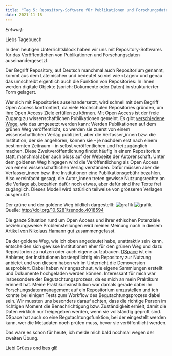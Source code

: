 ```yaml
---
title: "Tag 5: Repository-Software für Publikationen und Forschungsdaten"
date: 2021-11-18
---
```


*Entwurf:*

Liebs Tagebuech

In dem heutigen Unterrichtsblock haben wir uns mit Repository-Softwares für das Veröffentlichen von Publikationen und Forschungsdaten auseinandergesetzt. 

Der Begriff Repository, auf Deutsch manchmal auch Repositorium genannt, kommt aus dem Lateinischen und bedeutet so viel wie «Lager» und genau das umschreibt eigentlich auch die Funktion von Repositories: In ihnen werden digitale Objekte (sprich: Dokumente oder Daten) in strukturierter Form gelagert.

Wer sich mit Repositories auseinandersetzt, wird schnell mit dem Begriff Open Access konfrontiert, da viele Hochschulen Repositories gründen, um ihre Open Access Ziele erfüllen zu können. Mit Open Access ist der freie Zugang zu wissenschaftlichen Publikationen gemeint. Es gibt [verschiedene Wege](https://open-access.network/informieren/open-access-grundlagen/open-access-gruen-und-gold#c666), wie das umgesetzt werden kann: Werden Publikationen auf dem grünen Weg veröffentlicht, so werden sie zuerst von einem wissenschaftlichen Verlag publiziert, aber die Verfasser_innen bzw. die Institution, der sie angehören, können sie – je nachdem erst nach einem bestimmten Zeitraum – in selbst veröffentlichen und frei zugänglich machen. Diese Zweitveröffentlichung findet häufig in einem Repositorium statt, manchmal aber auch bloss auf der Webseite der Autorenschaft. Unter dem goldenen Weg hingegen wird die Veröffentlichung als Open Access von einem wissenschaftlichen Verlag verstanden. Dafür müssen aber die Verfasser_innen bzw. ihre Institutionen eine Publikationsgebühr bezahlen. Also vereinfacht gesagt, die Autor_innen treten gewisse Nutzungsrechte an die Verlage ab, bezahlen dafür noch etwas, aber dafür sind ihre Texte frei zugänglich. Dieses Modell wird natürlich teilweise von grösseren Verlagen ausgenutzt.

Der grüne und der goldene Weg bildlich dargestellt:
![grafik](https://user-images.githubusercontent.com/90834649/144258930-4d07045f-c27a-4482-926a-daabf45c6bf4.png)
![grafik](https://user-images.githubusercontent.com/90834649/144259016-8339202a-36f1-4f61-886b-e45f701a105d.png)
Quelle: http://doi.org/10.5281/zenodo.4018594


Die ganze Situation rund um Open Access und ihrer ethischen Potenziale beziehungsweise Problemstellungen wird meiner Meinung nach in diesem [Artikel von Nikolaus Hamann](https://libreas.eu/ausgabe32/hamann/) gut zusammengefasst.

Da der goldene Weg, wie ich oben angedeutet habe, unattraktiv sein kann, entscheiden sich gewisse Institutionen eher für den grünen Weg und dazu Repositorien zu nutzen oder auch eigene aufzubauen. [DSpace](https://duraspace.org/dspacedirect/) ist ein Anbieter, der Institutionen kostenpflichtig ein Repository zur Nutzung anbietet und von diesem haben wir im Unterricht die Demoversion ausprobiert. Dabei haben wir angeschaut, wie eigene Sammlungen erstellt und Dokumente hochgeladen werden können. Interessant für mich war insbesondere der Begutachtungsprozess, da es mich an mein Praktikum erinnert hat. Meine Praktikumsinstitution war damals gerade dabei ihr Forschungsdatenmanagement auf ein Repositorium umzustellen und ich konnte bei einigen Tests zum Workflow des Begutachtungsprozess dabei sein. Wir mussten uns besonders darauf achten, dass die richtige Person im richtigen Moment die Benachrichtigung bzw. Zuständigkeit erhielt, damit die Daten wirklich nur freigegeben werden, wenn sie vollständig geprüft sind. DSpace hat auch so eine Begutachtungsfunktion, bei der eingestellt werden kann, wer die Metadaten noch prüfen muss, bevor sie veröffentlicht werden.

Das wäre es schon für heute, ich melde mich bald nochmal wegen der zweiten Übung.

Liebi Grüess ond bes gli!

